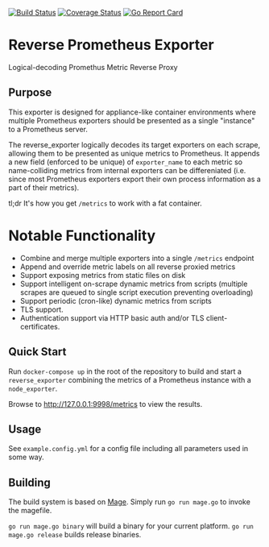 [![Build Status](https://travis-ci.org/wrouesnel/reverse_exporter.svg?branch=master)](https://travis-ci.org/wrouesnel/reverse_exporter)
[![Coverage Status](https://coveralls.io/repos/github/wrouesnel/reverse_exporter/badge.svg?branch=master)](https://coveralls.io/github/wrouesnel/reverse_exporter?branch=master)
[![Go Report Card](https://goreportcard.com/badge/github.com/wrouesnel/reverse_exporter)](https://goreportcard.com/report/github.com/wrouesnel/reverse_exporter)

# Reverse Prometheus Exporter

Logical-decoding Promethus Metric Reverse Proxy

## Purpose

This exporter is designed for appliance-like container environments where multiple Prometheus
exporters should be presented as a single "instance" to a Prometheus server.

The reverse_exporter logically decodes its target exporters on each scrape, allowing them to be 
presented as unique metrics to Prometheus. It appends a new field (enforced to be unique) of `exporter_name`
to each metric so name-colliding metrics from internal exporters can be differeniated (i.e. since most Prometheus
exporters export their own process information as a part of their metrics).

tl;dr It's how you get `/metrics` to work with a fat container.

# Notable Functionality

* Combine and merge multiple exporters into a single `/metrics` endpoint
* Append and override metric labels on all reverse proxied metrics
* Support exposing metrics from static files on disk
* Support intelligent on-scrape dynamic metrics from scripts 
  (multiple scrapes are queued to single script execution preventing overloading)
* Support periodic (cron-like) dynamic metrics from scripts
* TLS support.
* Authentication support via HTTP basic auth and/or TLS client-certificates.

## Quick Start

Run `docker-compose up` in the root of the repository to build and start a
`reverse_exporter` combining the metrics of a Prometheus instance with a
`node_exporter`.

Browse to http://127.0.0.1:9998/metrics to view the results.

## Usage

See `example.config.yml` for a config file including all parameters used in
some way.

## Building

The build system is based on [Mage](https://magefile.org/). Simply run
`go run mage.go` to invoke the magefile.

`go run mage.go binary` will build a binary for your current platform.
`go run mage.go release` builds release binaries.

